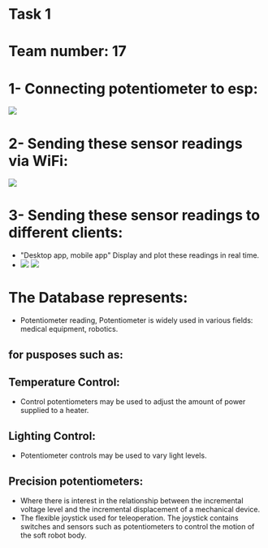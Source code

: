 <!--Headline-->
<!--Image-->
<!--UL-->
<!-- URLs-->

# Task 1
# Team number: 17

# 1- Connecting potentiometer to esp:
![](esp&potentiometer.jpeg)
# 2- Sending these sensor readings via WiFi:
![](database.gif)
# 3- Sending these sensor readings to different clients:
* "Desktop app, mobile app" Display and plot these readings in real time.
* ![](mobileapp.gif)  ![](desktopapp.gif)
# The Database represents:
* Potentiometer reading, Potentiometer is widely used in various fields: medical equipment, robotics.
## for pusposes such as:
## Temperature Control: 
* Control potentiometers may be used to adjust the amount of power supplied to a heater.
## Lighting  Control:
* Potentiometer controls may be used to vary light levels.
## Precision potentiometers:
* Where there is interest in the relationship between the incremental voltage level and the incremental  displacement of a mechanical device.
* The flexible joystick used for teleoperation. The joystick contains switches and sensors such as potentiometers to control the motion of the soft robot body.
